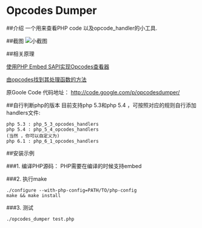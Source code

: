 Opcodes Dumper
================

##介绍
一个用来查看PHP code 以及opcode_handler的小工具.

##截图
![小截图](http://ww3.sinaimg.cn/large/a74ecc4cjw1dwzbmmlzi9j.jpg)

##相关原理

[使用PHP Embed SAPI实现Opcodes查看器](http://www.laruence.com/2008/09/23/539.html)      

[由opcodes找到其处理函数的方法](http://zhangabc.com/2011/08/27/find-opcodes-to-implements/)

原Goole Code 代码地址： http://code.google.com/p/opcodesdumper/    

##自行判断php的版本
目前支持php 5.3和php 5.4 ，可按照对应的规则自行添加 handlers文件: 
```
php 5.3 : php_5_3_opcodes_handlers
php 5.4 : php_5_4_opcodes_handlers
(当然 ，你可以自定义为)
php 6.1 : php_6_1_opcodes_handlers
```

##安装示例

###1. 编译PHP源码：
PHP需要在编译的时候支持embed

###2. 执行make 
```
./configure --with-php-config=PATH/TO/php-config
make && make install
```

###3. 测试
```
./opcodes_dumper test.php
```

